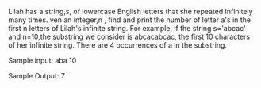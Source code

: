 Lilah has a string,s, of lowercase English letters that she repeated infinitely many times.
ven an integer,n , find and print the number of letter a's in the first n letters of Lilah's infinite string.
For example, if the string s='abcac' and n=10,the substring we consider is abcacabcac,
the first 10 characters of her infinite string. There are 4 occurrences of a in the substring.

Sample input:
aba
10

Sample Output:
7
